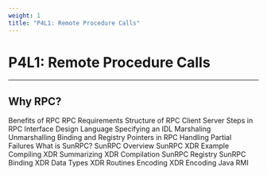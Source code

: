 ```yaml
---
weight: 1
title: "P4L1: Remote Procedure Calls"
---
```


# P4L1: Remote Procedure Calls

<!-- toc -->
----

## Why RPC?



Benefits of RPC
RPC Requirements
Structure of RPC
 Client
 Server
Steps in RPC
Interface Design Language
Specifying an IDL
Marshaling
Unmarshalling
Binding and Registry
Pointers in RPC
Handling Partial Failures
What is SunRPC?
SunRPC Overview
SunRPC XDR Example
Compiling XDR
Summarizing XDR Compilation
SunRPC Registry
SunRPC Binding
XDR Data Types
XDR Routines
Encoding
XDR Encoding
Java RMI
